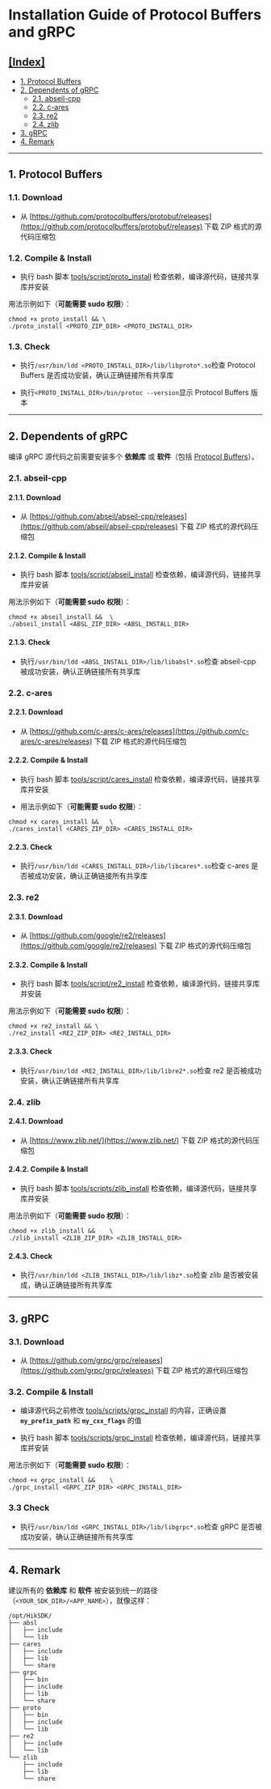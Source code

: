 # Installation Guide of Protocol Buffers and gRPC

## [[Index]](#installation-guide-of-protocol-buffers-and-grpc)

- [1. Protocol Buffers](#1-protocol-buffers)
- [2. Dependents of gRPC](#2-dependents-of-grpc)
    - [2.1. abseil-cpp](#21-abseil-cpp)
    - [2.2. c-ares](#22-c-ares)
    - [2.3. re2](#23-re2)
    - [2.4. zlib](#24-zlib)
- [3. gRPC](#3-grpc)
- [4. Remark](#4-remark)

---

## 1. Protocol Buffers

### 1.1. Download

- 从 [https://github.com/protocolbuffers/protobuf/releases](https://github.com/protocolbuffers/protobuf/releases) 下载 ZIP 格式的源代码压缩包

### 1.2. Compile & Install

- 执行 bash 脚本 [tools/script/proto_install](../tools/script/proto_install) 检查依赖，编译源代码，链接共享库并安装

用法示例如下（**可能需要 sudo 权限**）：

```shell
chmod +x proto_install && \
./proto_install <PROTO_ZIP_DIR> <PROTO_INSTALL_DIR>
```

### 1.3. Check

- 执行`/usr/bin/ldd <PROTO_INSTALL_DIR>/lib/libproto*.so`检查 Protocol Buffers 是否成功安装，确认正确链接所有共享库

- 执行`<PROTO_INSTALL_DIR>/bin/protoc --version`显示 Protocol Buffers 版本

---

## 2. Dependents of gRPC

编译 gRPC 源代码之前需要安装多个 **依赖库** 或 **软件**（包括 [Protocol Buffers](#1-protocol-buffers)）。

### 2.1. abseil-cpp

#### 2.1.1. Download

- 从 [https://github.com/abseil/abseil-cpp/releases](https://github.com/abseil/abseil-cpp/releases) 下载 ZIP 格式的源代码压缩包

#### 2.1.2. Compile & Install

- 执行 bash 脚本 [tools/script/abseil_install](../tools/script/abseil_install) 检查依赖，编译源代码，链接共享库并安装

用法示例如下（**可能需要 sudo 权限**）：

```shell
chmod +x abseil_install &&  \
./abseil_install <ABSL_ZIP_DIR> <ABSL_INSTALL_DIR>
```

#### 2.1.3. Check

- 执行`/usr/bin/ldd <ABSL_INSTALL_DIR>/lib/libabsl*.so`检查 abseil-cpp 被成功安装，确认正确链接所有共享库

### 2.2. c-ares

#### 2.2.1. Download

- 从 [https://github.com/c-ares/c-ares/releases](https://github.com/c-ares/c-ares/releases) 下载 ZIP 格式的源代码压缩包

#### 2.2.2. Compile & Install
 
- 执行 bash 脚本 [tools/script/cares_install](../tools/script/cares_install) 检查依赖，编译源代码，链接共享库并安装
 
- 用法示例如下（**可能需要 sudo 权限**）：

```shell
chmod +x cares_install &&   \
./cares_install <CARES_ZIP_DIR> <CARES_INSTALL_DIR>
```

#### 2.2.3. Check

- 执行`/usr/bin/ldd <CARES_INSTALL_DIR>/lib/libcares*.so`检查 c-ares 是否被成功安装，确认正确链接所有共享库

### 2.3. re2

#### 2.3.1. Download

- 从 [https://github.com/google/re2/releases](https://github.com/google/re2/releases) 下载 ZIP 格式的源代码压缩包

#### 2.3.2. Compile & Install

- 执行 bash 脚本 [tools/script/re2_install](../tools/script/re2_install) 检查依赖，编译源代码，链接共享库并安装

用法示例如下（**可能需要 sudo 权限**）：

```shell
chmod +x re2_install && \
./re2_install <RE2_ZIP_DIR> <RE2_INSTALL_DIR>
```

#### 2.3.3. Check

- 执行`/usr/bin/ldd <RE2_INSTALL_DIR>/lib/libre2*.so`检查 re2 是否被成功安装，确认正确链接所有共享库

### 2.4. zlib

#### 2.4.1. Download

- 从 [https://www.zlib.net/](https://www.zlib.net/) 下载 ZIP 格式的源代码压缩包

#### 2.4.2. Compile & Install

- 执行 bash 脚本 [tools/scripts/zlib_install](../tools/script/zlib_install) 检查依赖，编译源代码，链接共享库并安装

用法示例如下（**可能需要 sudo 权限**）：

```shell
chmod +x zlib_install &&    \
./zlib_install <ZLIB_ZIP_DIR> <ZLIB_INSTALL_DIR>
```

#### 2.4.3. Check

- 执行`/usr/bin/ldd <ZLIB_INSTALL_DIR>/lib/libz*.so`检查 zlib 是否被安装成，确认正确链接所有共享库

---

## 3. gRPC

### 3.1. Download

- 从 [https://github.com/grpc/grpc/releases](https://github.com/grpc/grpc/releases) 下载 ZIP 格式的源代码压缩包

### 3.2. Compile & Install

- 编译源代码之前修改 [tools/scripts/grpc_install](../tools/script/grpc_install) 的内容，正确设置 **`my_prefix_path`** 和 **`my_cxx_flags`** 的值

- 执行 bash 脚本 [tools/scripts/grpc_install](../tools/script/grpc_install) 检查依赖，编译源代码，链接共享库并安装

用法示例如下（**可能需要 sudo 权限**）：

```shell
chmod +x grpc_install &&    \
./grpc_install <GRPC_ZIP_DIR> <GRPC_INSTALL_DIR>
```

### 3.3 Check

- 执行`/usr/bin/ldd <GRPC_INSTALL_DIR>/lib/libgrpc*.so`检查 gRPC 是否被成功安装，确认正确链接所有共享库

---

## 4. Remark

建议所有的 **依赖库** 和 **软件** 被安装到统一的路径（`<YOUR_SDK_DIR>/<APP_NAME>`），就像这样：

```shell
/opt/HikSDK/
├── absl
│   ├── include
│   └── lib
├── cares
│   ├── include
│   ├── lib
│   └── share
├── grpc
│   ├── bin
│   ├── include
│   ├── lib
│   └── share
├── proto
│   ├── bin
│   ├── include
│   └── lib
├── re2
│   ├── include
│   └── lib
└── zlib
    ├── include
    ├── lib
    └── share
```
